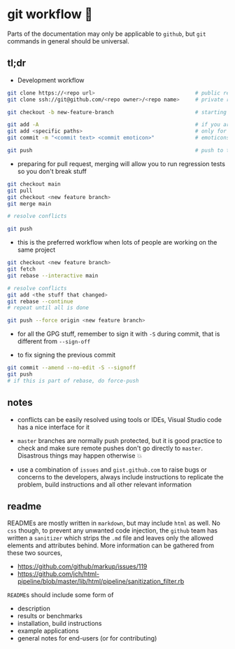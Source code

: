 # git workflow :hammer:

Parts of the documentation may only be applicable to `github`, but `git` commands in general should be universal.

## tl;dr

* Development workflow

```bash
git clone https://<repo url>                                # public repository
git clone ssh://git@github.com/<repo owner>/<repo name>     # private repository with access

git checkout -b new-feature-branch                          # starting development on new feature branch

git add -A                                                  # if you are certain everything should be commited
git add <specific paths>                                    # only for commiting specific items
git commit -m "<commit text> <commit emoticon>"             # emoticons should be mandatory

git push                                                    # push to the remote repository
```

* preparing for pull request, merging will allow you to run regression tests so you don't break stuff

```bash
git checkout main
git pull
git checkout <new feature branch>
git merge main

# resolve conflicts

git push
```

* this is the preferred workflow when lots of people are working on the same project

```bash
git checkout <new feature branch>
git fetch
git rebase --interactive main

# resolve conflicts
git add <the stuff that changed>
git rebase --continue
# repeat until all is done

git push --force origin <new feature branch>
```

* for all the GPG stuff, remember to sign it with `-S` during commit, that is different from `--sign-off`

* to fix signing the previous commit

```bash
git commit --amend --no-edit -S --signoff
git push
# if this is part of rebase, do force-push
```

## notes

* conflicts can be easily resolved using tools or IDEs, Visual Studio code has a nice interface for it

* `master` branches are normally push protected, but it is good practice to check and make sure remote pushes don't go directly to `master`. Disastrous things may happen otherwise :boom:

* use a combination of `issues` and `gist.github.com` to raise bugs or concerns to the developers, always include instructions to replicate the problem, build instructions and all other relevant information

## readme

READMEs are mostly written in `markdown`, but may include `html` as well. No `css` though, to prevent any unwanted code injection, the `github` team has written a `sanitizer` which strips the `.md` file and leaves only the allowed elements and attributes behind. More information can be gathered from these two sources,

* https://github.com/github/markup/issues/119
* https://github.com/jch/html-pipeline/blob/master/lib/html/pipeline/sanitization_filter.rb

`README`s should include some form of 

* description
* results or benchmarks
* installation, build instructions
* example applications
* general notes for end-users (or for contributing)
